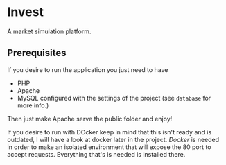 # Invest

A market simulation platform.

## Prerequisites

If you desire to run the application you just need to have 

- PHP
- Apache
- MySQL configured with the settings of the project (see `database` for more info.)

Then just make Apache serve the public folder and enjoy!

If you desire to run with DOcker keep in mind that this isn't ready and is 
outdated, I will have a look at docker later in the project. *Docker* is 
needed in order to make an isolated environment that will expose the 80 port to accept 
requests. Everything that's is needed is installed there.
